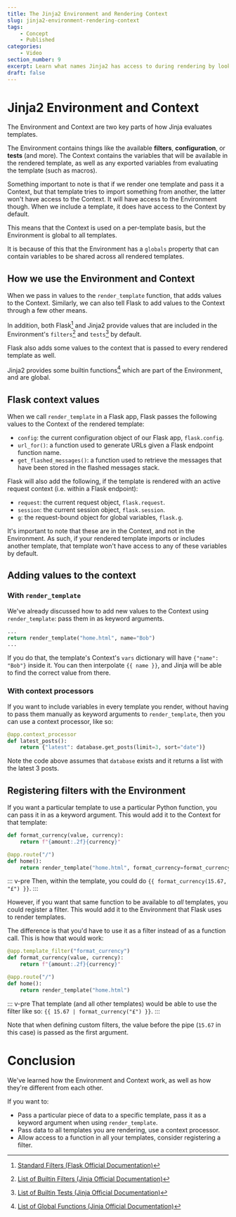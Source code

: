 ```yaml
---
title: The Jinja2 Environment and Rendering Context
slug: jinja2-environment-rendering-context
tags:
    - Concept
    - Published
categories:
    - Video
section_number: 9
excerpt: Learn what names Jinja2 has access to during rendering by looking at the Environment and Context.
draft: false
---
```


# Jinja2 Environment and Context

The Environment and Context are two key parts of how Jinja evaluates templates.

The Environment contains things like the available **filters**, **configuration**, or **tests** (and more). The Context contains the variables that will be available in the rendered template, as well as any exported variables from evaluating the template (such as macros).

Something important to note is that if we render one template and pass it a Context, but that template tries to import something from another, the latter won't have access to the Context. It will have access to the Environment though. When we include a template, it does have access to the Context by default.

This means that the Context is used on a per-template basis, but the Environment is global to all templates.

It is because of this that the Environment has a `globals` property that can contain variables to be shared across all rendered templates.

## How we use the Environment and Context

When we pass in values to the `render_template` function, that adds values to the Context. Similarly, we can also tell Flask to add values to the Context through a few other means.

In addition, both Flask[^flask_filters] and Jinja2 provide values that are included in the Environment's `filters`[^builtin_filters] and `tests`[^builtin_tests] by default.

Flask also adds some values to the context that is passed to every rendered template as well.

Jinja2 provides some builtin functions[^builtin_functions] which are part of the Environment, and are global.

## Flask context values

When we call `render_template` in a Flask app, Flask passes the following values to the Context of the rendered template:

- `config`: the current configuration object of our Flask app, `flask.config`.
- `url_for()`: a function used to generate URLs given a Flask endpoint function name.
- `get_flashed_messages()`: a function used to retrieve the messages that have been stored in the flashed messages stack.

Flask will also add the following, if the template is rendered with an active request context (i.e. within a Flask endpoint):

- `request`: the current request object, `flask.request`.
- `session`: the current session object, `flask.session`.
- `g`: the request-bound object for global variables, `flask.g`.

It's important to note that these are in the Context, and not in the Environment. As such, if your rendered template imports or includes another template, that template won't have access to any of these variables by default.

## Adding values to the context

### With `render_template`

We've already discussed how to add new values to the Context using `render_template`: pass them in as keyword arguments.

```py
...
return render_template("home.html", name="Bob")
...
```

If you do that, the template's Context's `vars` dictionary will have `{"name": "Bob"}` inside it. You can then interpolate `{{ name }}`, and Jinja will be able to find the correct value from there.

### With context processors

If you want to include variables in every template you render, without having to pass them manually as keyword arguments to `render_template`, then you can use a context processor, like so:

```py
@app.context_processor
def latest_posts():
    return {"latest": database.get_posts(limit=3, sort="date")}
```

Note the code above assumes that `database` exists and it returns a list with the latest 3 posts.

## Registering filters with the Environment

If you want a particular template to use a particular Python function, you can pass it in as a keyword argument. This would add it to the Context for that template:

```py
def format_currency(value, currency):
    return f"{amount:.2f}{currency}"

@app.route("/")
def home():
    return render_template("home.html", format_currency=format_currency)
```

::: v-pre
Then, within the template, you could do `{{ format_currency(15.67, "£") }}`.
:::

However, if you want that same function to be available to _all_ templates, you could register a filter. This would add it to the Environment that Flask uses to render templates.

The difference is that you'd have to use it as a filter instead of as a function call. This is how that would work:

```py
@app.template_filter("format_currency")
def format_currency(value, currency):
    return f"{amount:.2f}{currency}"

@app.route("/")
def home():
    return render_template("home.html")
```

::: v-pre
That template (and all other templates) would be able to use the filter like so: `{{ 15.67 | format_currency("£") }}`.
:::

Note that when defining custom filters, the value before the pipe (`15.67` in this case) is passed as the first argument.

# Conclusion

We've learned how the Environment and Context work, as well as how they're different from each other.

If you want to:

- Pass a particular piece of data to a specific template, pass it as a keyword argument when using `render_template`.
- Pass data to all templates you are rendering, use a context processor.
- Allow access to a function in all your templates, consider registering a filter.


[^jinja2_context]: [The Context (Jinja Official Documentation)](https://jinja.palletsprojects.com/en/2.11.x/api/#the-context)
[^builtin_filters]: [List of Builtin Filters (Jinja Official Documentation)](https://jinja.palletsprojects.com/en/2.11.x/templates/#list-of-builtin-filters)
[^flask_filters]: [Standard Filters (Flask Official Documentation)](https://flask.palletsprojects.com/en/1.1.x/templating/#standard-filters)
[^builtin_tests]: [List of Builtin Tests (Jinja Official Documentation)](https://jinja.palletsprojects.com/en/2.11.x/templates/#list-of-builtin-tests)
[^builtin_functions]: [List of Global Functions (Jinja Official Documentation)](https://jinja.palletsprojects.com/en/2.11.x/templates/#list-of-global-functions)
